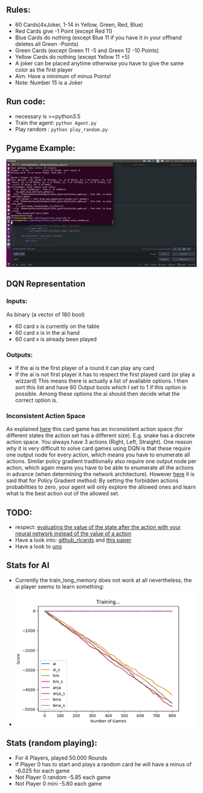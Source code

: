 ## Rules:
*	60 	   Cards(4xJoker, 1-14 in Yellow, Green, Red, Blue)
*	Red    Cards give -1 Point (except Red 11)
*	Blue   Cards do nothing    (except Blue 11 if you have it in your offhand deletes all Green -Points)
*	Green  Cards			   (except Green 11 -5 and Green 12 -10 Points)
* 	Yellow Cards do nothing    (except Yellow 11 +5)
*	A joker can be placed anytime otherwise you have to give the same color as the first player
*	Aim:	Have a minimum of minus Points!
* 	Note: Number 15 is a Joker

## Run code:
* necessary is >=python3.5
* Train the agent: ```python Agent.py```
* Play random    : ```python play_random.py```

## Pygame Example:
![pygame_example](imgs/pygame.gif)

## DQN Representation
### Inputs:
As binary (a vector of 180 bool)
* 60 card x is currently on the table
* 60 card x is in the ai hand
* 60 card x is already been played

### Outputs:
*    If the ai is the first player of a round it can play any card
*    If the ai is not first player it has to respect the first played card (or play a wizzard)
This means there is actually a list of available options. I then sort this list and have 60 Output bools which I set to 1 if this option is possible. Among these options the ai should then decide what the correct option is.

### Inconsistent Action Space
As explained [here](https://ai.stackexchange.com/questions/9491/inconsistent-action-space-in-reinforcement-learning) this card game has an inconsistent action space (for different states the action set has a different size). E.g. snake has a discrete action space. You always have 3 actions (Right, Left, Straight). One reason why it is very difficult to solve card games using DQN is that these require one output node for every action, which means you have to enumerate all actions. Similar policy gradient traditionally also require one output node per action, which again means you have to be able to enumerate all the actions in advance (when determining the network architecture).
However [here](https://discuss.pytorch.org/t/how-to-implement-action-sampling-for-differing-allowed-actions/14481) it is said that for Policy Gradient method: By setting the forbidden actions probabilities to zero, your agent will only explore the allowed ones and learn what is the best action out of the allowed set.

## TODO:
* respect: [evaluating the value of the state after the action with your neural network instead of the value of a action](https://ai.stackexchange.com/questions/16999/dqn-card-game-how-to-represent-the-actions)
* Have a look into: [github_rlcards](https://github.com/datamllab/rlcard) and [this paper](https://arxiv.org/abs/1910.04376)
* Have a look to    [uno](https://github.com/datamllab/rlcard/blob/master/examples/uno_dqn.py)

## Stats for AI
* Currently the train_long_memory does not work at all nevertheless, the ai player seems to learn something:
* ![Ai (orange) a little bit better as the other players](imgs/ai_.png)


## Stats (random playing):
* For 4 Players, played 50.000 Rounds
* If Player 0 has to start and plays a random card he will have a minus of -6.025 for each game
* Not Player 0  random	-5.85 each game
* Not Player 0  mini	    -5.80 each game
